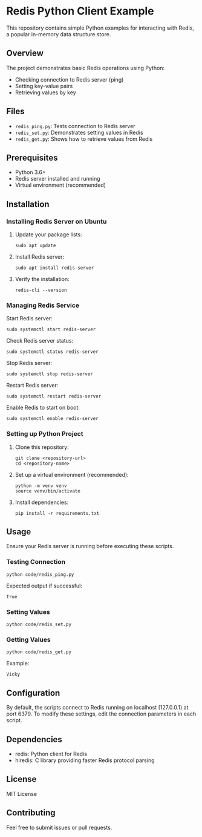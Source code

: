 # Redis Python Client Example

This repository contains simple Python examples for interacting with Redis, a popular in-memory data structure store.

## Overview

The project demonstrates basic Redis operations using Python:
- Checking connection to Redis server (ping)
- Setting key-value pairs
- Retrieving values by key

## Files

- `redis_ping.py`: Tests connection to Redis server
- `redis_set.py`: Demonstrates setting values in Redis
- `redis_get.py`: Shows how to retrieve values from Redis

## Prerequisites

- Python 3.6+
- Redis server installed and running
- Virtual environment (recommended)

## Installation

### Installing Redis Server on Ubuntu

1. Update your package lists:
   ```
   sudo apt update
   ```

2. Install Redis server:
   ```
   sudo apt install redis-server
   ```

3. Verify the installation:
   ```
   redis-cli --version
   ```

### Managing Redis Service

Start Redis server:
```
sudo systemctl start redis-server
```

Check Redis server status:
```
sudo systemctl status redis-server
```

Stop Redis server:
```
sudo systemctl stop redis-server
```

Restart Redis server:
```
sudo systemctl restart redis-server
```

Enable Redis to start on boot:
```
sudo systemctl enable redis-server
```

### Setting up Python Project

1. Clone this repository:
   ```
   git clone <repository-url>
   cd <repository-name>
   ```

2. Set up a virtual environment (recommended):
   ```
   python -m venv venv
   source venv/bin/activate 
   ```

3. Install dependencies:
   ```
   pip install -r requirements.txt
   ```

## Usage

Ensure your Redis server is running before executing these scripts.

### Testing Connection

```
python code/redis_ping.py
```

Expected output if successful:
```
True
```

### Setting Values

```
python code/redis_set.py
```

### Getting Values

```
python code/redis_get.py
```

Example:
```
Vicky
```

## Configuration

By default, the scripts connect to Redis running on localhost (127.0.0.1) at port 6379. To modify these settings, edit the connection parameters in each script.

## Dependencies

- redis: Python client for Redis
- hiredis: C library providing faster Redis protocol parsing

## License

MIT License

## Contributing

Feel free to submit issues or pull requests.